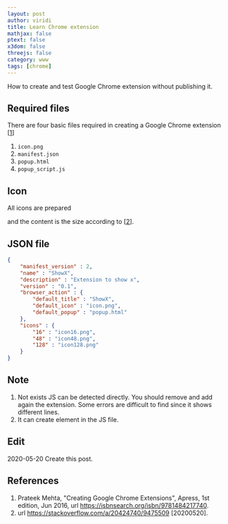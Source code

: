 ```yaml
---
layout: post
author: viridi
title: Learn Chrome extension
mathjax: false
ptext: false
x3dom: false
threejs: false
category: www
tags: [chrome]
---
```

How to create and test Google Chrome extension without publishing it.

## Required files
There are four basic files required in creating a Google Chrome extension [[1](#ref1)]
1. `icon.png`
2. `manifest.json`
3. `popup.html`
4. `popup_script.js`

## Icon
All icons are prepared



and the content is the size according to [[2](#ref2)].


## JSON file
```json
{
	"manifest_version" : 2,
	"name" : "ShowX",
	"description" : "Extension to show x",
	"version" : "0.1",
	"browser_action" : {
		"default_title" : "ShowX",
		"default_icon" : "icon.png",
		"default_popup" : "popup.html"
	},
	"icons" : {
		"16" : "icon16.png",
		"48" : "icon48.png",
		"128" : "icon128.png"
	}
}
```

## Note
1. Not exists JS can be detected directly. You should remove and add again the extension. Some errors are difficult to find since it shows different lines.
2. It can create element in the JS file. 

## Edit
2020-05-20 Create this post. <br />

## References
1. <a name="ref1"></a> Prateek Mehta, "Creating Google Chrome Extensions", Apress, 1st edition, Jun 2016, url <https://isbnsearch.org/isbn/9781484217740>.
2. <a name="ref2"></a> url <https://stackoverflow.com/a/20424740/9475509> [20200520].

